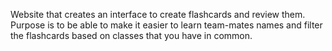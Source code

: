Website that creates an interface to create flashcards and review them. Purpose is to be able to make it easier to learn team-mates names and filter the flashcards based on classes that you have in common.
